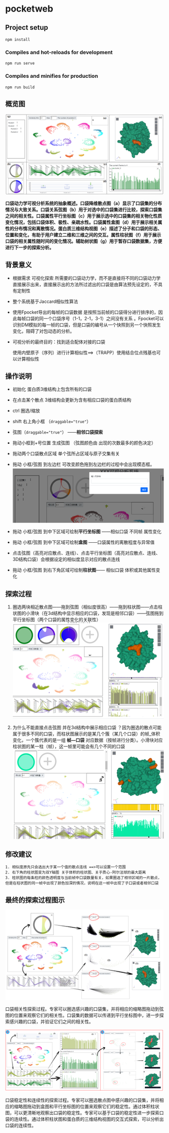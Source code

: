 # pocketweb

## Project setup
```
npm install
```

### Compiles and hot-reloads for development
```
npm run serve
```

### Compiles and minifies for production
```
npm run build
```

## 概览图

![fig1](figs/fig1.png)

**口袋动力学可视分析系统的抽象概述。口袋降维散点图（a）显示了口袋集的分布情况与大致关系。口袋关系弦图（b）用于对选中的口袋集进行比较，探索口袋集之间的相关性。口袋属性平行坐标图（c）用于展示选中的口袋集的相关物化性质变化情况，包括口袋体积、极性、亲疏水性。口袋属性盒图（d）用于展示相关属性的分布情况和离散情况。蛋白质三维结构视图（e）描述了分子和口袋的形态、位置和变化，有助于用户建立二维和三维之间的交互。属性柱状图（f）用于展示口袋的相关属性随时间的变化情况。辅助树状图（g）用于暂存口袋数据集，方便进行下一步的探索分析。**

## 背景意义

- 根据需求 可视化探索 所需要的口袋动力学，而不是直接将不同的口袋动力学直接展示出来，直接展示出的方法所过滤出的口袋是由算法预先设定的，不具有定制性

- 整个系统基于Jaccard相似性算法

- 使用Fpocket导出的每帧的口袋数据 是按照当前帧的口袋得分进行排序的，因此每帧口袋的同一个口袋序号（1-1，2-1，3-1）之间没有关系 。Fpocket可以识别DM模拟的每一帧的口袋，但是口袋的编号从一个快照到另一个快照发生变化，阻碍了对包动态的分析。

- 可视分析的最终目的：找到适合配体对接的口袋

  使用内壁原子（序列）进行计算相似性==>（TRAPP）使用结合位点残基也可以计算相似性

  

## 操作说明

- 初始化 蛋白质3维结构上包含所有的口袋

- 在点击某个散点 3维结构会更新为含有相应口袋的蛋白质结构

- ctrl 圈选/缩放

- shift 右上角小框 （`draggable="true"`）

- 弦图（`draggable="true"`） ——**相邻口袋探索**

- 拖动小框到+号位置 生成弦图 （弦图颜色由 出现的次数最多的颜色决定）

- 拖动两个口袋散点区域  单个弦所占区域与原子交集有关

- 拖动 小框/弦图 到左边栏 可改变颜色拖到左边栏的过程中会出现模态框。  ![fig2](figs/fig2.png)

- 拖动 小框/弦图 到中下区域可绘制**平行坐标图** ——相似口袋 不同帧 属性变化

- 拖动 小框/弦图 到中下区域可绘制**盒图** ——口袋属性的离散程度与异常值

- 点击弦图（高亮对应散点、连线）、点击平行坐标图（高亮对应散点、连线、3D结构口袋）会根据设定的相似度显示对应的散点连线

- 拖动 小框/弦图 到右下角区域可绘制**柱状图**—— 相似口袋 体积或其他属性变化

  

## 探索过程

1. 圈选两块相近散点图——拖到弦图（相似度很高）——拖到柱状图——点击柱状图的小滑块（在3d结构中显示相应的口袋，发现是相邻口袋）——弦图拖到平行坐标图（两个口袋的属性变化的关联性）![fig3](figs/fig3.png)

2. 为什么不能直接点击弦图 并在3d结构中展示相应口袋 ？因为圈选的散点可能属于很多不同的口袋，而柱状图展示的是某几个簇（某几个口袋）的帧_体积变化，一个簇代表的是一组 **帧—口袋** 对应数据（按帧进行分类）。小滑块对应柱状图的某一柱（帧），这一帧里可能会有几个不同的口袋 ![fig4](figs/fig4.png)

   

## 修改建议


    1. 相似度原先只会选出大于某一个值的散点连线 ==>可以设置一个范围
    2. 右下角的柱状图变为双Y轴图 关于体积的柱状图、关于质心-阿尔法球的最大距离
    3. 柱状图的每条柱的颜色透明度与当前帧中口袋数量有关，如果圈选了相邻区域的一片散点，但是在柱状图的同一帧中出现了颜色加深的情况，说明在这一帧中出现了子口袋或者相邻口袋

 

## 最终的探索过程图示

![fig5](figs/fig5.png)

口袋相关性探索过程。专家可以圈选感兴趣的口袋集，并将相应的缩略图拖动到弦图的位置来观察它们的相关性。口袋集的数据可以传递到平行坐标图中，进一步探索感兴趣的口袋，并验证它们之间的相关性。

![fig6](figs/fig6.png)

口袋稳定性和连续性的探索过程。专家可以圈选散点图中感兴趣的口袋集，并将相应的缩略图拖动到盒图和平行坐标图的位置来观察它们的稳定性。通过体积柱状图，可以更清晰地观察出口袋的稳定性。专家可以基于口袋的稳定性进一步探索口袋的连续性。通过体积柱状图和蛋白质的三维结构视图的交互式探索，可以分析出口袋的连续性。



